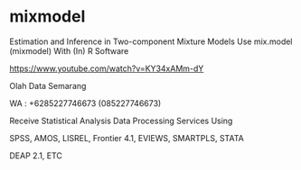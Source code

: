 # mixmodel
Estimation and Inference in Two-component Mixture Models Use mix.model (mixmodel) With (In) R Software

https://www.youtube.com/watch?v=KY34xAMm-dY

Olah Data Semarang

WA : +6285227746673 (085227746673)

Receive Statistical Analysis Data Processing Services Using

SPSS, AMOS, LISREL, Frontier 4.1, EVIEWS, SMARTPLS, STATA

DEAP 2.1, ETC
